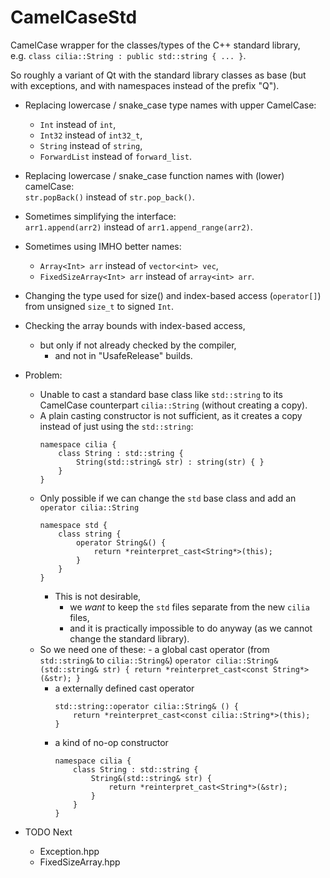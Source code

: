 # CamelCaseStd
CamelCase wrapper for the classes/types of the C++ standard library,  
e.g. `class cilia::String : public std::string { ... }`.

So roughly a variant of Qt with the standard library classes as base (but with exceptions, and with namespaces instead of the prefix "Q").

- Replacing lowercase / snake_case type names with upper CamelCase:
    - `Int` instead of `int`,
    - `Int32` instead of `int32_t`,
    - `String` instead of `string`,
    - `ForwardList` instead of `forward_list`.

- Replacing lowercase / snake_case function names with (lower) camelCase:  
  `str.popBack()` instead of `str.pop_back()`.

- Sometimes simplifying the interface:  
  `arr1.append(arr2)` instead of `arr1.append_range(arr2)`.

- Sometimes using IMHO better names:  
    - `Array<Int> arr` instead of `vector<int> vec`,
    - `FixedSizeArray<Int> arr` instead of `array<int> arr`.

- Changing the type used for size() and index-based access (`operator[]`) from unsigned `size_t` to signed `Int`.

- Checking the array bounds with index-based access,
    - but only if not already checked by the compiler,
        - and not in "UsafeRelease" builds.
 
- Problem:
    - Unable to cast a standard base class like `std::string` to its CamelCase counterpart `cilia::String` (without creating a copy).
    - A plain casting constructor is not sufficient, as it creates a copy instead of just using the `std::string`:
        ```
        namespace cilia {
            class String : std::string {
                String(std::string& str) : string(str) { }
            }
        }
        ```
    - Only possible if we can change the `std` base class and add an `operator cilia::String`
        ```
        namespace std {
            class string {
                operator String&() {
                    return *reinterpret_cast<String*>(this);
                }
            }
        }
        ```
        - This is not desirable,
            - we _want_ to keep the `std` files separate from the new `cilia` files,
            - and it is practically impossible to do anyway (as we cannot change the standard library).
    - So we need one of these:
          - a global cast operator (from `std::string&` to `cilia::String&`)
            ```
            operator cilia::String& (std::string& str) {
                return *reinterpret_cast<const String*>(&str);
            }
            ```
        - a externally defined cast operator
            ```
            std::string::operator cilia::String& () {
                return *reinterpret_cast<const cilia::String*>(this);
            }
            ```
        - a kind of no-op constructor
            ```
            namespace cilia {
                class String : std::string {
                    String&(std::string& str) {
                        return *reinterpret_cast<String*>(&str);
                    }
                }
            }
            ```
    

- TODO Next
    - Exception.hpp
    - FixedSizeArray.hpp
